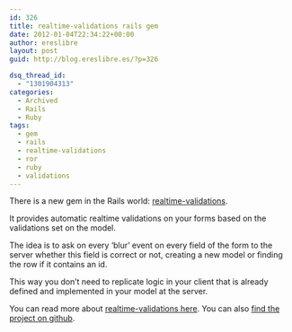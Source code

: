 ```yaml
---
id: 326
title: realtime-validations rails gem
date: 2012-01-04T22:34:22+00:00
author: ereslibre
layout: post
guid: http://blog.ereslibre.es/?p=326

dsq_thread_id:
  - "1301904313"
categories:
  - Archived
  - Rails
  - Ruby
tags:
  - gem
  - rails
  - realtime-validations
  - ror
  - ruby
  - validations
---
```

There is a new gem in the Rails world: <a title="realtime-validations" href="https://rubygems.org/gems/realtime-validations" target="_blank">realtime-validations</a>.

It provides automatic realtime validations on your forms based on the validations set on the model.

The idea is to ask on every &#8216;blur&#8217; event on every field of the form to the server whether this field is correct or not, creating a new model or finding the row if it contains an id.

This way you don&#8217;t need to replicate logic in your client that is already defined and implemented in your model at the server.

You can read more about [realtime-validations here](http://rubydoc.info/gems/realtime-validations/frames). You can also [find the project on github](https://github.com/ereslibre/realtime-validations).
